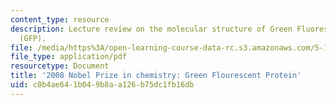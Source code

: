 ```yaml
---
content_type: resource
description: Lecture review on the molecular structure of Green Fluorescent Protein
  (GFP).
file: /media/https%3A/open-learning-course-data-rc.s3.amazonaws.com/5-111-principles-of-chemical-science-fall-2008/c0b4ae641b049b8aa126b75dc1fb16db_bioex_lect14.pdf
file_type: application/pdf
resourcetype: Document
title: '2008 Nobel Prize in chemistry: Green Flourescent Protein'
uid: c0b4ae64-1b04-9b8a-a126-b75dc1fb16db
---
```

